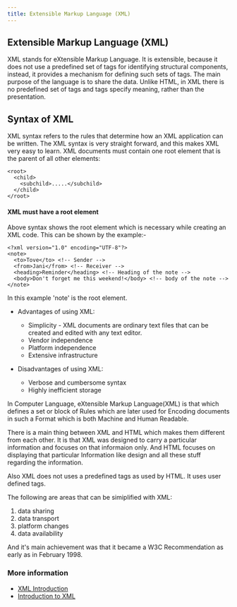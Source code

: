 ```yaml
---
title: Extensible Markup Language (XML)
---
```

## Extensible Markup Language (XML)

  XML stands for eXtensible Markup Language. It is extensible, because it does not use a predefined set of tags for identifying structural components, instead, it provides a mechanism for defining such sets of tags. The main purpose of the language is to share the data. Unlike HTML, in XML there is no predefined set of tags and tags specify meaning, rather than the presentation.
  
 ## Syntax of XML
  XML syntax refers to the rules that determine how an XML application can be written. The XML syntax is very straight forward, and this    makes XML very easy to learn.
  XML documents must contain one root element that is the parent of all other elements:
  
```
<root>
  <child>
    <subchild>.....</subchild>
  </child>
</root>
```  
#### XML must have a root element 
Above syntax shows the root element which is necessary while creating an XML code. This can be shown by the example:-
```
<?xml version="1.0" encoding="UTF-8"?>
<note>
  <to>Tove</to> <!-- Sender -->
  <from>Jani</from> <!-- Receiver -->
  <heading>Reminder</heading> <!-- Heading of the note -->
  <body>Don't forget me this weekend!</body> <!-- body of the note -->
</note>
```
In this example 'note' is the root element.
 
  
  * Advantages of using XML:
    * Simplicity - XML documents are ordinary text files that can be created and edited with any text editor.
    * Vendor independence
    * Platform independence
    * Extensive infrastructure
  
 * Disadvantages of using XML:
   * Verbose and cumbersome syntax
   * Highly inefficient storage  

In Computer Language, eXtensible Markup Language(XML) is that which defines a set or block of Rules which are later used for Encoding documents in such a Format which is both Machine and Human Readable.

There is a main thing between XML and HTML which makes them different from each other. It is that XML was designed to carry a particular information and focuses on that informaion only. And HTML focuses on displaying that particular Information like design and all these stuff regarding the information.

Also XML does not uses a predefined tags as used by HTML. It uses user defined tags.

The following are areas that can be simiplified with XML: 
1. data sharing
2. data transport
3. platform changes
4. data availability

And it's main achievement was that it became a W3C Recommendation as early as in February 1998.

### More information

* [XML Introduction](https://developer.mozilla.org/en-US/docs/XML_introduction) <!-- link-->
* [Introduction to XML](https://www.w3schools.com/xml/xml_whatis.asp) <!-- link -->
